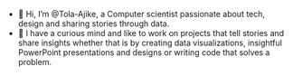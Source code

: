 - 👋 Hi, I’m @Tola-Ajike, a Computer scientist passionate about tech, design and sharing stories through data.
- 🌱 I have a curious mind and like to work on projects that tell stories and share insights whether that is by creating data visualizations, insightful PowerPoint presentations and designs or writing code that solves a problem.
<!---
Tola-Ajike/Tola-Ajike is a ✨ special ✨ repository because its `README.md` (this file) appears on your GitHub profile.
You can click the Preview link to take a look at your changes.
--->
